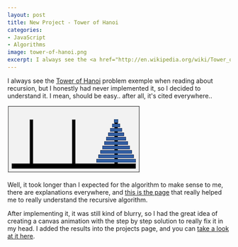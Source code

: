 ```yaml
---
layout: post
title: New Project - Tower of Hanoi
categories:
- JavaScript
- Algorithms
image: tower-of-hanoi.png
excerpt: I always see the <a href="http://en.wikipedia.org/wiki/Tower_of_Hanoi" target="_blank">Tower of Hanoi</a> problem exemple when reading about recursion, but I honestly had never implemented it, so I decided to understand it. I mean, should be easy.. after all, it's cited everywhere..<a href="/projects/tower-of-hanoi"><img alt="Tower of Hanoi Animation" src="/assets/images/tower-of-hanoi.png"></a>
---
```

I always see the <a href="http://en.wikipedia.org/wiki/Tower_of_Hanoi" target="_blank">Tower of Hanoi</a> problem exemple when reading about recursion, but I honestly had never implemented it, so I decided to understand it. I mean, should be easy.. after all, it's cited everywhere..

<a href="/projects/tower-of-hanoi">![Tower of Hanoi Animation](/assets/images/tower-of-hanoi.png)</a>

Well, it took longer than I expected for the algorithm to make sense to me, there are explanations everywhere, and <a href="http://www.mathcs.emory.edu/~cheung/Courses/170/Syllabus/13/hanoi.html" target="_blank">this is the page</a> that really helped me to really understand the recursive algorithm.

After implementing it, it was still kind of blurry, so I had the great idea of creating a canvas animation with the step by step solution to really fix it in my head. I added the results into the projects page, and you can <a href="/projects/tower-of-hanoi">take a look at it here</a>.
